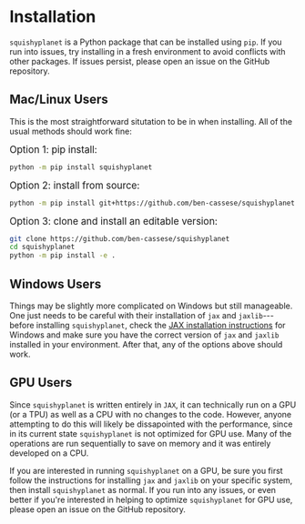 # Installation

``squishyplanet`` is a Python package that can be installed using ``pip``. If you run into issues, try installing in a fresh environment to avoid conflicts with other packages. If issues persist, please open an issue on the GitHub repository.

## Mac/Linux Users

This is the most straightforward situtation to be in when installing. All of the usual methods should work fine:

<span style="font-size:larger;">Option 1: pip install:</span>

```bash
python -m pip install squishyplanet
```

<span style="font-size:larger;">Option 2: install from source:</span>

```bash
python -m pip install git+https://github.com/ben-cassese/squishyplanet
```

<span style="font-size:larger;">Option 3: clone and install an editable version:</span>

```bash
git clone https://github.com/ben-cassese/squishyplanet
cd squishyplanet
python -m pip install -e .
```

## Windows Users

Things may be slightly more complicated on Windows but still manageable. One just needs to be careful with their installation of ``jax`` and ``jaxlib``--- before installing ``squishyplanet``, check the [JAX installation instructions](https://jax.readthedocs.io/en/latest/installation.html#install-cpu) for Windows and make sure you have the correct version of ``jax`` and ``jaxlib`` installed in your environment. After that, any of the options above should work.

## GPU Users

Since ``squishyplanet`` is written entirely in ``JAX``, it can technically run on a GPU (or a TPU) as well as a CPU with no changes to the code. However, anyone attempting to do this will likely be dissapointed with the performance, since in its current state  ``squishyplanet`` is not optimized for GPU use. Many of the operations are run  sequentially to save on memory and it was entirely developed on a CPU.

If you are interested in running ``squishyplanet`` on a GPU, be sure you first follow the instructions for installing ``jax`` and ``jaxlib`` on your specific system, then install ``squishyplanet`` as normal. If you run into any issues, or even better if you're interested in helping to optimize ``squishyplanet`` for GPU use, please open an issue on the GitHub repository.
